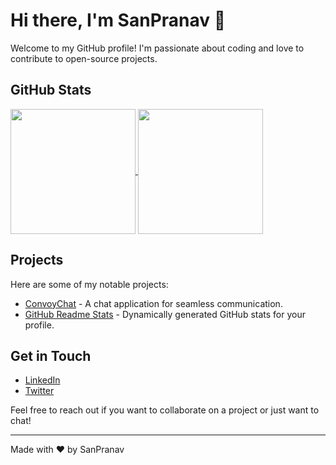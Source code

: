 # Hi there, I'm SanPranav 👋

Welcome to my GitHub profile! I'm passionate about coding and love to contribute to open-source projects.

## GitHub Stats

<a href="https://github.com/SanPranav/github-readme-stats">
  <img height=200 align="center" src="https://github-readme-stats.vercel.app/api?username=SanPranav&show_icons=true&theme=radical" />
</a>
<a href="https://github.com/SanPranav/convoychat">
  <img height=200 align="center" src="https://github-readme-stats.vercel.app/api/top-langs?username=SanPranav&layout=compact&langs_count=8&card_width=320&theme=radical" />
</a>

## Projects

Here are some of my notable projects:

- [ConvoyChat](https://github.com/SanPranav/convoychat) - A chat application for seamless communication.
- [GitHub Readme Stats](https://github.com/SanPranav/github-readme-stats) - Dynamically generated GitHub stats for your profile.

## Get in Touch

- [LinkedIn](https://www.linkedin.com/in/sanpranav/)
- [Twitter](https://twitter.com/sanpranav)

Feel free to reach out if you want to collaborate on a project or just want to chat!

---

Made with ❤️ by SanPranav